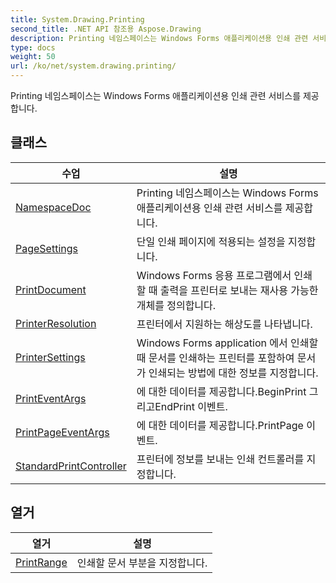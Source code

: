 ```yaml
---
title: System.Drawing.Printing
second_title: .NET API 참조용 Aspose.Drawing
description: Printing 네임스페이스는 Windows Forms 애플리케이션용 인쇄 관련 서비스를 제공합니다.
type: docs
weight: 50
url: /ko/net/system.drawing.printing/
---
```

Printing 네임스페이스는 Windows Forms 애플리케이션용 인쇄 관련 서비스를 제공합니다.

## 클래스

| 수업 | 설명 |
| --- | --- |
| [NamespaceDoc](./namespacedoc/) | Printing 네임스페이스는 Windows Forms 애플리케이션용 인쇄 관련 서비스를 제공합니다. |
| [PageSettings](./pagesettings/) | 단일 인쇄 페이지에 적용되는 설정을 지정합니다. |
| [PrintDocument](./printdocument/) | Windows Forms 응용 프로그램에서 인쇄할 때 출력을 프린터로 보내는 재사용 가능한 개체를 정의합니다. |
| [PrinterResolution](./printerresolution/) | 프린터에서 지원하는 해상도를 나타냅니다. |
| [PrinterSettings](./printersettings/) | Windows Forms application 에서 인쇄할 때 문서를 인쇄하는 프린터를 포함하여 문서가 인쇄되는 방법에 대한 정보를 지정합니다. |
| [PrintEventArgs](./printeventargs/) | 에 대한 데이터를 제공합니다.BeginPrint 그리고EndPrint 이벤트. |
| [PrintPageEventArgs](./printpageeventargs/) | 에 대한 데이터를 제공합니다.PrintPage 이벤트. |
| [StandardPrintController](./standardprintcontroller/) | 프린터에 정보를 보내는 인쇄 컨트롤러를 지정합니다. |
## 열거

| 열거 | 설명 |
| --- | --- |
| [PrintRange](./printrange/) | 인쇄할 문서 부분을 지정합니다. |


